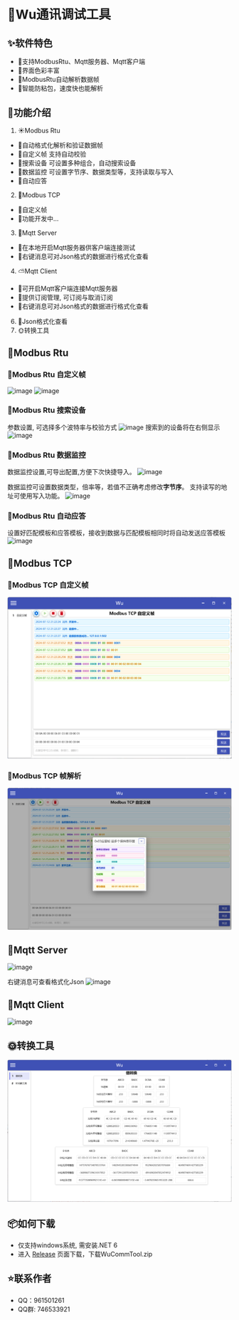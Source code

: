 # 🌟Wu通讯调试工具

## ✨软件特色
- 🌈支持ModbusRtu、Mqtt服务器、Mqtt客户端
- 🎨界面色彩丰富
- 🍭ModbusRtu自动解析数据帧
- 🔖智能防粘包，速度快也能解析

## 🌈功能介绍
1. ☀️Modbus Rtu 
- 🌻自动格式化解析和验证数据帧
- 🌵自定义帧  支持自动校验
- 🍄搜索设备  可设置多种组合，自动搜索设备
- 🌴数据监控  可设置字节序、数据类型等，支持读取与写入
- 🌱自动应答
2. 🐲Modbus TCP
- 🌵自定义帧
- 🔧功能开发中...
3. 🌷Mqtt Server
- 🌼在本地开启Mqtt服务器供客户端连接测试
- 🌾右键消息可对Json格式的数据进行格式化查看
4. ⛅Mqtt Client
- 🐅可开启Mqtt客户端连接Mqtt服务器
- 🐇提供订阅管理, 可订阅与取消订阅
- 🐳右键消息可对Json格式的数据进行格式化查看
6. 🎄Json格式化查看
7. 🌞转换工具

## 🌊Modbus Rtu
### 🐬Modbus Rtu 自定义帧
![image](https://github.com/Monika1313/Wu.CommTool/blob/master/Wu.CommTool/Images/About/ModbusRtu自定义帧.png)
![image](https://github.com/Monika1313/Wu.CommTool/blob/master/Wu.CommTool/Images/About/ModbusRtu解析数据帧.png)

### 🔎Modbus Rtu 搜索设备
参数设置, 可选择多个波特率与校验方式
![image](https://github.com/Monika1313/Wu.CommTool/blob/master/Wu.CommTool/Images/About/ModbusRtu搜索设备设置.png)
搜索到的设备将在右侧显示
![image](https://github.com/Monika1313/Wu.CommTool/blob/master/Wu.CommTool/Images/About/ModbusRtu搜索设备中.png)

### 🐏Modbus Rtu 数据监控
数据监控设置,可导出配置,方便下次快捷导入。
![image](https://github.com/Monika1313/Wu.CommTool/blob/master/Wu.CommTool/Images/About/ModbusRtu数据监控设置.png)

数据监控可设置数据类型，倍率等，若值不正确考虑修改**字节序**。 支持读写的地址可使用写入功能。
![image](https://github.com/Monika1313/Wu.CommTool/blob/master/Wu.CommTool/Images/About/ModbusRtu数据监控.png)

### 🐙Modbus Rtu 自动应答
设置好匹配模板和应答模板，接收到数据与匹配模板相同时将自动发送应答模板
![image](https://github.com/Monika1313/Wu.CommTool/blob/master/Wu.CommTool/Images/About/ModbusRtu自动应答.png)

## 🐲Modbus TCP
### 🐇Modbus TCP 自定义帧
![image](https://github.com/Monika1313/Wu.CommTool/blob/master/Wu.CommTool/Images/About/ModbusTcp自定义帧.png)
### 🐅Modbus TCP 帧解析
![image](https://github.com/Monika1313/Wu.CommTool/blob/master/Wu.CommTool/Images/About/ModbusTcp帧解析.png)

## 🌻Mqtt Server
![image](https://github.com/Monika1313/Wu.CommTool/blob/master/Wu.CommTool/Images/About/Mqtt服务器.png)

右键消息可查看格式化Json
![image](https://github.com/Monika1313/Wu.CommTool/blob/master/Wu.CommTool/Images/About/Mqtt服务器查看格式化Json.png)

## 🍁Mqtt Client
![image](https://github.com/Monika1313/Wu.CommTool/blob/master/Wu.CommTool/Images/About/Mqtt客户端.png)

## 🌞转换工具
![image](https://github.com/Monika1313/Wu.CommTool/blob/master/Wu.CommTool/Images/About/值转换.png)

## 📦如何下载
- 仅支持windows系统, 需安装.NET 6
- 进入 [Release](https://github.com/Monika1313/Wu.CommTool/releases) 页面下载，下载WuCommTool.zip

## ⭐联系作者
- QQ：961501261
- QQ群: 746533921
